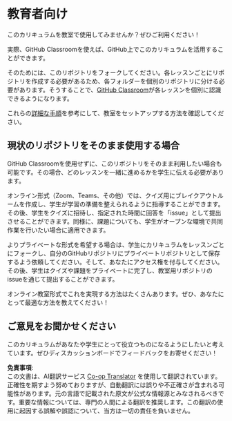 <!--
CO_OP_TRANSLATOR_METADATA:
{
  "original_hash": "a094ef9927883de1cfcee51dbd143381",
  "translation_date": "2025-08-24T21:20:00+00:00",
  "source_file": "lessons/0-course-setup/for-teachers.md",
  "language_code": "ja"
}
-->
# 教育者向け

このカリキュラムを教室で使用してみませんか？ぜひご利用ください！

実際、GitHub Classroomを使えば、GitHub上でこのカリキュラムを活用することができます。

そのためには、このリポジトリをフォークしてください。各レッスンごとにリポジトリを作成する必要があるため、各フォルダーを個別のリポジトリに分ける必要があります。そうすることで、[GitHub Classroom](https://classroom.github.com/classrooms)が各レッスンを個別に認識できるようになります。

これらの[詳細な手順](https://github.blog/2020-03-18-set-up-your-digital-classroom-with-github-classroom/)を参考にして、教室をセットアップする方法を確認してください。

## 現状のリポジトリをそのまま使用する場合

GitHub Classroomを使用せずに、このリポジトリをそのまま利用したい場合も可能です。その場合、どのレッスンを一緒に進めるかを学生に伝える必要があります。

オンライン形式（Zoom、Teams、その他）では、クイズ用にブレイクアウトルームを作成し、学生が学習の準備を整えられるように指導することができます。その後、学生をクイズに招待し、指定された時間に回答を「issue」として提出させることができます。同様に、課題についても、学生がオープンな環境で共同作業を行いたい場合に適用できます。

よりプライベートな形式を希望する場合は、学生にカリキュラムをレッスンごとにフォークし、自分のGitHubリポジトリにプライベートリポジトリとして保存するよう依頼してください。そして、あなたにアクセス権を付与してください。その後、学生はクイズや課題をプライベートに完了し、教室用リポジトリのissueを通じて提出することができます。

オンライン教室形式でこれを実現する方法はたくさんあります。ぜひ、あなたにとって最適な方法を教えてください！

## ご意見をお聞かせください

このカリキュラムがあなたや学生にとって役立つものになるようにしたいと考えています。ぜひディスカッションボードでフィードバックをお寄せください！

**免責事項**:  
この文書は、AI翻訳サービス [Co-op Translator](https://github.com/Azure/co-op-translator) を使用して翻訳されています。正確性を期すよう努めておりますが、自動翻訳には誤りや不正確さが含まれる可能性があります。元の言語で記載された原文が公式な情報源とみなされるべきです。重要な情報については、専門の人間による翻訳を推奨します。この翻訳の使用に起因する誤解や誤認について、当方は一切の責任を負いません。
